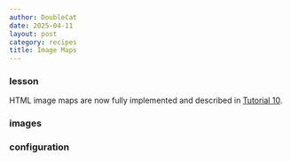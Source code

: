 ```yaml
---
author: DoubleCat
date: 2025-04-11
layout: post
category: recipes
title: Image Maps
---
```


### lesson
HTML image maps are now fully implemented and described in [Tutorial
10](?tutorials&id=10).
### images
### configuration

